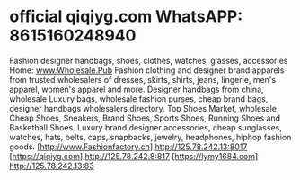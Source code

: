 # official qiqiyg.com WhatsAPP: 8615160248940
Fashion designer handbags, shoes, clothes, watches, glasses, accessories 
Home: www.Wholesale.Pub
Fashion clothing and designer brand apparels from trusted wholesalers of dresses, skirts, shirts, jeans, lingerie, men's apparel, women's apparel and more. 
Designer handbags from china, wholesale Luxury bags, wholesale fashion purses, cheap brand bags, designer handbags wholesalers directory. 
Top Shoes Market, wholesale Cheap Shoes, Sneakers, Brand Shoes, Sports Shoes, Running Shoes and Basketball Shoes.
Luxury brand designer accessories, cheap sunglasses, watches, hats, belts, caps, snapbacks, jewelry, headphones, hiphop fashion goods. 
[http://www.Fashionfactory.cn]
http://125.78.242.13:8017
[https://qiqiyg.com]
http://125.78.242.8:817
[https://lymy1684.com]
http://125.78.242.13:83
